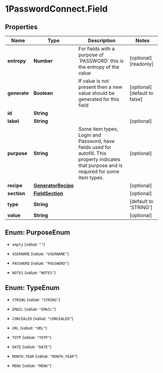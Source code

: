 # 1PasswordConnect.Field

## Properties

Name | Type | Description | Notes
------------ | ------------- | ------------- | -------------
**entropy** | **Number** | For fields with a purpose of &#x60;PASSWORD&#x60; this is the entropy of the value | [optional] [readonly] 
**generate** | **Boolean** | If value is not present then a new value should be generated for this field | [optional] [default to false]
**id** | **String** |  | 
**label** | **String** |  | [optional] 
**purpose** | **String** | Some item types, Login and Password, have fields used for autofill. This property indicates that purpose and is required for some item types. | [optional] 
**recipe** | [**GeneratorRecipe**](GeneratorRecipe.md) |  | [optional] 
**section** | [**FieldSection**](FieldSection.md) |  | [optional] 
**type** | **String** |  | [default to &#39;STRING&#39;]
**value** | **String** |  | [optional] 



## Enum: PurposeEnum


* `empty` (value: `""`)

* `USERNAME` (value: `"USERNAME"`)

* `PASSWORD` (value: `"PASSWORD"`)

* `NOTES` (value: `"NOTES"`)





## Enum: TypeEnum


* `STRING` (value: `"STRING"`)

* `EMAIL` (value: `"EMAIL"`)

* `CONCEALED` (value: `"CONCEALED"`)

* `URL` (value: `"URL"`)

* `TOTP` (value: `"TOTP"`)

* `DATE` (value: `"DATE"`)

* `MONTH_YEAR` (value: `"MONTH_YEAR"`)

* `MENU` (value: `"MENU"`)




